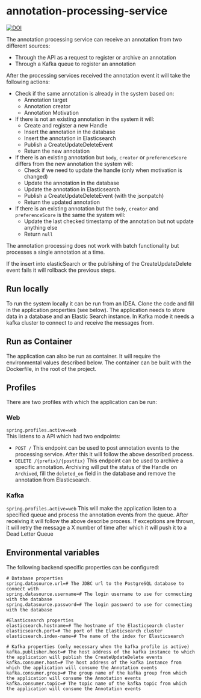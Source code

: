 # annotation-processing-service
[![DOI](https://zenodo.org/badge/512689892.svg)](https://zenodo.org/badge/latestdoi/512689892)

The annotation processing service can receive an annotation from two different sources:
- Through the API as a request to register or archive an annotation
- Through a Kafka queue to register an annotation

After the processing services received the annotation event it will take the following actions:
- Check if the same annotation is already in the system based on:
  - Annotation target
  - Annotation creator
  - Annotation Motivation
- If there is not an existing annotation in the system it will:
  - Create and register a new Handle
  - Insert the annotation in the database
  - Insert the annotation in Elasticsearch
  - Publish a CreateUpdateDeleteEvent 
  - Return the new annotation
- If there is an existing annotation but `body`, `creator` or `preferenceScore` differs from the new annotation the system will:
  - Check if we need to update the handle (only when motivation is changed)
  - Update the annotation in the database
  - Update the annotation in Elasticsearch
  - Publish a CreateUpdateDeleteEvent (with the jsonpatch)
  - Return the updated annotation
- If there is an existing annotation but the `body`, `creator` and `preferenceScore` is the same the system will:
  - Update the last checked timestamp of the annotation but not update anything else
  - Return `null`

The annotation processing does not work with batch functionality but processes a single annotation at a time.

If the insert into elasticSearch or the publishing of the CreateUpdateDelete event fails it will rollback the previous steps.

## Run locally
To run the system locally it can be run from an IDEA.
Clone the code and fill in the application properties (see below).
The application needs to store data in a database and an Elastic Search instance.
In Kafka mode it needs a kafka cluster to connect to and receive the messages from.

## Run as Container 
The application can also be run as container.
It will require the environmental values described below.
The container can be built with the Dockerfile, in the root of the project.

## Profiles
There are two profiles with which the application can be run:
### Web
`spring.profiles.active=web`  
This listens to a API which had two endpoints:
- `POST /`
This endpoint can be used to post annotation events to the processing service. After this it will follow the above described process.
- `DELETE /{prefix}/{postfix}`
This endpoint can be used to archive a specific annotation.
Archiving will put the status of the Handle on `Archived`, fill the `deleted_on` field in the database and remove the annotation from Elasticsearch.

### Kafka
`spring.profiles.active=web`
This will make the application listen to a specified queue and process the annotation events from the queue.
After receiving it will follow the above describe process.
If exceptions are thrown, it will retry the message a X number of time after which it will push it to a Dead Letter Queue

## Environmental variables
The following backend specific properties can be configured:

```
# Database properties
spring.datasource.url=# The JDBC url to the PostgreSQL database to connect with
spring.datasource.username=# The login username to use for connecting with the database
spring.datasource.password=# The login password to use for connecting with the database

#Elasticsearch properties
elasticsearch.hostname=# The hostname of the Elasticsearch cluster
elasticsearch.port=# The port of the Elasticsearch cluster
elasticsearch.index-name=# The name of the index for Elasticsearch

# Kafka properties (only necessary when the kafka profile is active)
kafka.publisher.host=# The host address of the kafka instance to which the application will publish the CreateUpdateDelete events 
kafka.consumer.host=# The host address of the kafka instance from which the application will consume the Annotation events
kafka.consumer.group=# The group name of the kafka group from which the application will consume the Annotation events
kafka.consumer.topic=# The topic name of the kafka topic from which the application will consume the Annotation events
